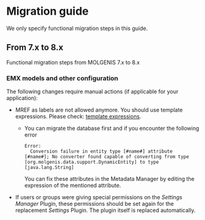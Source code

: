 # Migration guide
We only specify functional migration steps in this guide.

## From 7.x to 8.x
Functional migration steps from MOLGENIS 7.x to 8.x

### EMX models and other configuration
The following changes require manual actions (if applicable for your application):

- MREF as labels are not allowed anymore. You should use template expressions. Please check: [template expressions](guide-emx.md#template).
    - You can migrate the database first and if you encounter the following error 
    
      ```
      Error:
        Conversion failure in entity type [#name#] attribute [#name#]; No converter found capable of converting from type [org.molgenis.data.support.DynamicEntity] to type [java.lang.String]
      ```  
    
      You can fix these attributes in the Metadata Manager by editing the expression of the mentioned attribute.
- If users or groups were giving special permissions on the _Settings Manager_ Plugin, these permissions should be set again for the replacement _Settings_ Plugin. The plugin itself is replaced automatically.
   

